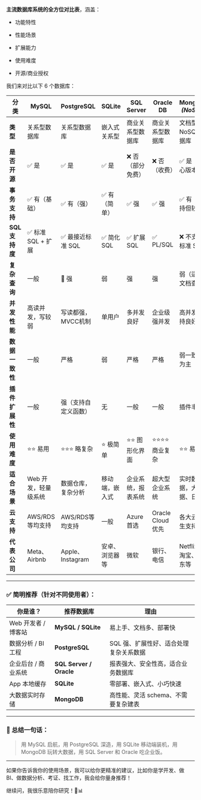 **主流数据库系统的全方位对比表**，涵盖：

- 功能特性
    
- 性能场景
    
- 扩展能力
    
- 使用难度
    
- 开源/商业授权
    

我们来对比以下 6 个数据库：

|分类|MySQL|PostgreSQL|SQLite|SQL Server|Oracle DB|MongoDB _(NoSQL)_|
|---|---|---|---|---|---|---|
|**类型**|关系型数据库|关系型数据库|嵌入式关系型|商业关系型数据库|商业关系型数据库|文档型 NoSQL 数据库|
|**是否开源**|✅ 是|✅ 是|✅ 是|❌ 否（部分免费）|❌ 否（收费）|✅ 是（核心版本）|
|**事务支持**|✅ 有（基础）|✅ 有（强）|✅ 有（简单）|✅ 强|✅ 强|✅ 有（支持但较弱）|
|**SQL 支持度**|✅ 标准 SQL + 扩展|✅ 最接近标准 SQL|✅ 简化 SQL|✅ 扩展 SQL|✅ PL/SQL|❌ 不支持标准 SQL|
|**复杂查询**|一般|💪 强|弱|强|强|弱（适合文档查询）|
|**并发性能**|高读并发，写较弱|写读都强，MVCC机制|单用户|多并发良好|企业级强并发|高并发支持良好|
|**数据一致性**|一般|严格|弱|严格|严格|弱一致性为主|
|**插件扩展性**|一般|强（支持自定义函数）|无|一般|一般|插件丰富|
|**使用难度**|⭐⭐ 易用|⭐⭐⭐ 略复杂|⭐ 极简单|⭐⭐ 图形化界面|⭐⭐⭐⭐ 商业复杂|⭐⭐ 易用|
|**适合场景**|Web 开发，轻量级系统|数据仓库，复杂分析|移动端，嵌入式|企业系统，报表系统|超大型企业系统|实时数据，大数据、日志|
|**云支持**|AWS/RDS等均支持|AWS/RDS等均支持|一般|Azure首选|Oracle Cloud 优先|各大云原生支持|
|**代表公司**|Meta、Airbnb|Apple、Instagram|安卓、浏览器等|微软|银行、电信|Netflix、淘宝、京东等|

---

### ✅ 简明推荐（针对不同使用者）：

|你是谁？|推荐数据库|理由|
|---|---|---|
|Web 开发者 / 博客站|**MySQL / SQLite**|易上手、文档多、部署快|
|数据分析 / BI 工程|**PostgreSQL**|SQL 强、扩展性好、适合处理复杂关系数据|
|企业后台 / 商业系统|**SQL Server / Oracle**|报表强大、安全性高，适合业务数据库|
|App 本地缓存|**SQLite**|零部署、嵌入式、小巧快速|
|大数据实时存储|**MongoDB**|高性能、灵活 schema、不需要复杂建表|

---

### 💬 总结一句话：

> 用 MySQL 启航，用 PostgreSQL 深造，用 SQLite 移动端装机，用 MongoDB 玩转大数据，用 SQL Server 和 Oracle 吃企业饭。

---

如果你告诉我你的使用场景，我可以给你更精准的建议，比如你是学开发、做 BI、做数据分析、考证、找工作，我会给你量身推荐！

继续问，我很乐意陪你研究！💪📊